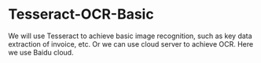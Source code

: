 # Tesseract-OCR-Basic
We will use Tesseract to achieve basic image recognition, such as key data extraction of invoice, etc.
Or we can use cloud server to achieve OCR. Here we use Baidu cloud.
